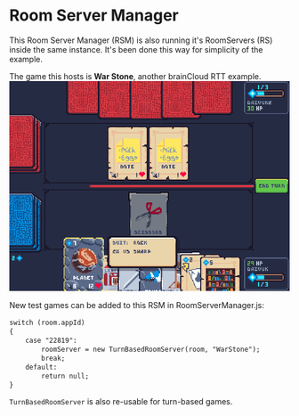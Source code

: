 # Room Server Manager #

This Room Server Manager (RSM) is also running it's RoomServers (RS) inside the same instance. It's been done this way for simplicity of the example.

The game this hosts is **War Stone**, another brainCloud RTT example.
![](screenshots/warstone.png)

New test games can be added to this RSM in RoomServerManager.js:

```
switch (room.appId)
{
    case "22819":
        roomServer = new TurnBasedRoomServer(room, "WarStone");
        break;
    default:
        return null;
}
```

`TurnBasedRoomServer` is also re-usable for turn-based games.